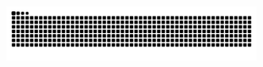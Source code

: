 <div align="center">
  <picture>
    <source media="(prefers-color-scheme: dark)" srcset="https://github.com/MaxLegend08/MaxLegend08/blob/output/github-contribution-grid-snake-dark.svg">
    <source media="(prefers-color-scheme: light)" srcset="https://github.com/MaxLegend08/MaxLegend08/blob/output/github-contribution-grid-snake.svg">
    <img alt="github-snake" src="https://github.com/MaxLegend08/MaxLegend08/blob/output/github-contribution-grid-snake-dark.svg">
  </picture>
</div>
